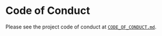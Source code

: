 # Code of Conduct

Please see the project code of conduct at [`CODE_OF_CONDUCT.md`](https://github.com/moonshot-nagayama-pj/public-documents/blob/main/CODE_OF_CONDUCT.md).
